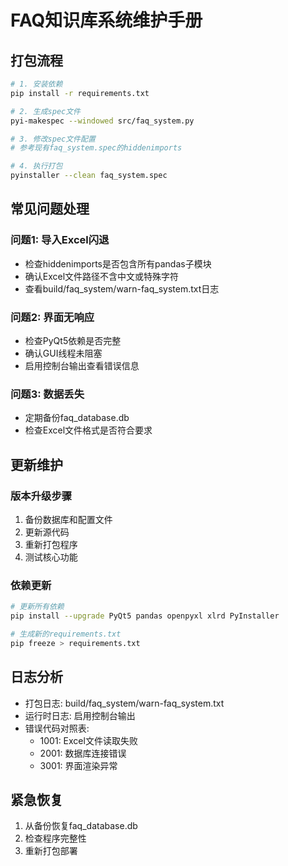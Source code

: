 # FAQ知识库系统维护手册

## 打包流程
```bash
# 1. 安装依赖
pip install -r requirements.txt

# 2. 生成spec文件
pyi-makespec --windowed src/faq_system.py

# 3. 修改spec文件配置
# 参考现有faq_system.spec的hiddenimports

# 4. 执行打包
pyinstaller --clean faq_system.spec
```

## 常见问题处理
### 问题1: 导入Excel闪退
- 检查hiddenimports是否包含所有pandas子模块
- 确认Excel文件路径不含中文或特殊字符
- 查看build/faq_system/warn-faq_system.txt日志

### 问题2: 界面无响应
- 检查PyQt5依赖是否完整
- 确认GUI线程未阻塞
- 启用控制台输出查看错误信息

### 问题3: 数据丢失
- 定期备份faq_database.db
- 检查Excel文件格式是否符合要求

## 更新维护
### 版本升级步骤
1. 备份数据库和配置文件
2. 更新源代码
3. 重新打包程序
4. 测试核心功能

### 依赖更新
```bash
# 更新所有依赖
pip install --upgrade PyQt5 pandas openpyxl xlrd PyInstaller

# 生成新的requirements.txt
pip freeze > requirements.txt
```

## 日志分析
- 打包日志: build/faq_system/warn-faq_system.txt
- 运行时日志: 启用控制台输出
- 错误代码对照表:
  - 1001: Excel文件读取失败
  - 2001: 数据库连接错误
  - 3001: 界面渲染异常

## 紧急恢复
1. 从备份恢复faq_database.db
2. 检查程序完整性
3. 重新打包部署
